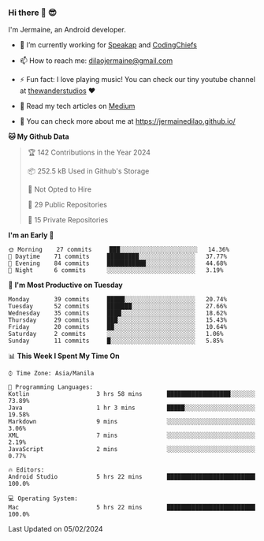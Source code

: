 ### Hi there 👋 😎
I'm Jermaine, an Android developer.

- 🔭 I’m currently working for [Speakap](https://www.speakap.com/) and [CodingChiefs](https://codingchiefs.com/en/)

- 📫 How to reach me: dilaojermaine@gmail.com

- ⚡ Fun fact: I love playing music! You can check our tiny youtube channel at [thewanderstudios](https://www.youtube.com/thewanderstudios) ♥️

- 📖 Read my tech articles on [Medium](https://jermainedilao.medium.com/)

- 👀 You can check more about me at https://jermainedilao.github.io/

<!--
**jermainedilao/jermainedilao** is a ✨ _special_ ✨ repository because its `README.md` (this file) appears on your GitHub profile.

Here are some ideas to get you started:

- 🔭 I’m currently working on ...
- 🌱 I’m currently learning ...
- 👯 I’m looking to collaborate on ...
- 🤔 I’m looking for help with ...
- 💬 Ask me about ...
- 📫 How to reach me: ...
- 😄 Pronouns: ...
- ⚡ Fun fact: ...
-->

<!--START_SECTION:waka-->
**🐱 My Github Data** 

> 🏆 142 Contributions in the Year 2024
 > 
> 📦 252.5 kB Used in Github's Storage 
 > 
> 🚫 Not Opted to Hire
 > 
> 📜 29 Public Repositories 
 > 
> 🔑 15 Private Repositories  
 > 
**I'm an Early 🐤** 

```text
🌞 Morning    27 commits     ███░░░░░░░░░░░░░░░░░░░░░░   14.36% 
🌆 Daytime    71 commits     █████████░░░░░░░░░░░░░░░░   37.77% 
🌃 Evening    84 commits     ███████████░░░░░░░░░░░░░░   44.68% 
🌙 Night      6 commits      ░░░░░░░░░░░░░░░░░░░░░░░░░   3.19%

```
📅 **I'm Most Productive on Tuesday** 

```text
Monday       39 commits     █████░░░░░░░░░░░░░░░░░░░░   20.74% 
Tuesday      52 commits     ███████░░░░░░░░░░░░░░░░░░   27.66% 
Wednesday    35 commits     ████░░░░░░░░░░░░░░░░░░░░░   18.62% 
Thursday     29 commits     ███░░░░░░░░░░░░░░░░░░░░░░   15.43% 
Friday       20 commits     ██░░░░░░░░░░░░░░░░░░░░░░░   10.64% 
Saturday     2 commits      ░░░░░░░░░░░░░░░░░░░░░░░░░   1.06% 
Sunday       11 commits     █░░░░░░░░░░░░░░░░░░░░░░░░   5.85%

```


📊 **This Week I Spent My Time On** 

```text
⌚︎ Time Zone: Asia/Manila

💬 Programming Languages: 
Kotlin                   3 hrs 58 mins       ██████████████████░░░░░░░   73.89% 
Java                     1 hr 3 mins         █████░░░░░░░░░░░░░░░░░░░░   19.58% 
Markdown                 9 mins              ░░░░░░░░░░░░░░░░░░░░░░░░░   3.06% 
XML                      7 mins              ░░░░░░░░░░░░░░░░░░░░░░░░░   2.19% 
JavaScript               2 mins              ░░░░░░░░░░░░░░░░░░░░░░░░░   0.77%

🔥 Editors: 
Android Studio           5 hrs 22 mins       █████████████████████████   100.0%

💻 Operating System: 
Mac                      5 hrs 22 mins       █████████████████████████   100.0%

```


 Last Updated on 05/02/2024
<!--END_SECTION:waka-->
